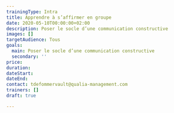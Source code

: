 ```yaml
---
trainingType: Intra
title: Apprendre à s’affirmer en groupe
date: 2020-05-10T00:00:00+02:00
description: Poser le socle d’une communication constructive
images: []
targetAudience: Tous
goals:
  main: Poser le socle d’une communication constructive
  secondary: ''
price: 
duration: 
dateStart: 
dateEnd: 
contact: tdefommervault@qualia-management.com
trainers: []
draft: true

---
```

